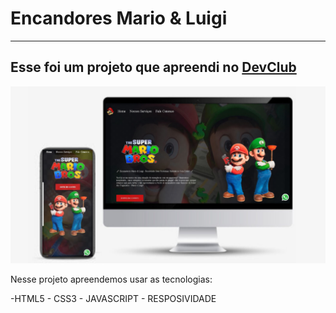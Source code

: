 <h1>Encandores Mario & Luigi</h1>
<hr>
<h2>Esse foi um projeto que apreendi no <a href="https://rodolfomori.com.br/devclub-n1/">DevClub</a> </h2>
<img src="https://github.com/Adriana39/encanadores-mario-luigi/blob/main/assets/imc%20e%20iphone%20mario.png?raw=true"/>
<p>Nesse projeto apreendemos usar as tecnologias:</p>
-HTML5 - CSS3 - JAVASCRIPT - RESPOSIVIDADE
